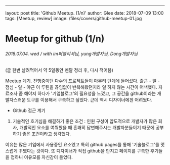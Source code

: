---
layout: post
title: 'Github Meetup. (1/n)'
author: Glee
date: 2018-07-09 13:00
tags: [Meetup, review]
image: /files/covers/github-meetup-01.jpg

# Meetup for github (1/n)
###### 2018.07.04. wed / with im퍼블리셔님, yung개발자님, Dong개발자님
(글 한번 날려먹어서 약 5일동안 멘탈 정리 후, 다시 적어봄)

Meetup 계기.
진행중이던 다수의 프로젝트들이 마무리 단계에 들어섰다.
출근 - 일 - 점심 - 일 - 야근 이 루틴을 끊임없이 반복해왔던지라 일 하지 않는 시간이 어색했다.
자료조사 좀 해야지 하다가 '기업블로그'의 필요성을 느꼈고, 그 공간을 github이라는 개발자스러운 도구를 이용해서 구축하고 싶었다. 근데 역시 디자이너에겐 어려웠다.

- Github 접근 계기
1. 기술적인 호기심을 해결하기 좋은 조건
   : 인원 구성이 압도적으로 개발자가 많은 회사, 개발적인 요소를 여쭤봤을 때 흔쾌히 답변해주시는 개발자분들이기 때문에 공부하기 좋은 조건이라고 생각했다.
   
이유는 많은 기업에서 사용중인 요소였고 특히 github pages를 통해 '기술블로그'를 멋스럽게 꾸몄다는 것이다. 또 디자이너가 직접 github을 만지고 페이지를 구축한 후기들을 접하니 이유모를 자신감이 들었다.













